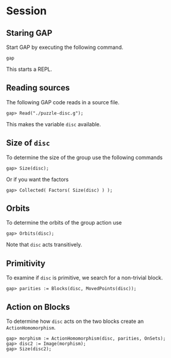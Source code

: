 # Session
## Staring GAP
Start GAP by executing the following command.

```
gap
```

This starts a REPL.

## Reading sources
The following GAP code reads in a source file.

```
gap> Read("./puzzle-disc.g");
```

This makes the variable `disc` available.

## Size of `disc`
To determine the size of the group use the following commands

```
gap> Size(disc);
```

Or if you want the factors

```
gap> Collected( Factors( Size(disc) ) );
```

## Orbits
To determine the orbits of the group action use

```
gap> Orbits(disc);
```

Note that `disc` acts transitively.

## Primitivity
To examine if `disc` is primitive, we search for a non-trivial block.

```
gap> parities := Blocks(disc, MovedPoints(disc));
```

## Action on Blocks
To determine how `disc` acts on the two blocks create an `ActionHomomorphism`.

```
gap> morphism := ActionHomomorphism(disc, parities, OnSets);
gap> disc2 := Image(morphism);
gap> Size(disc2);
```
